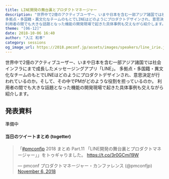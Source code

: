 ```yaml
---
title: LINE開発の舞台裏とプロダクトマネージャー
description: "世界中で2億のアクティブユーザー、いまや日本を含む一部アジア諸国では社会インフラにまで成長したメッセージングアプリ「LINE」。
多拠点・多国籍・異文化なチームのもとでLINEはどのようにプロダクトデザインされ、意思決定が行われているのか。そして、その中でPMがどのような役割を担っているのか。
利用者の間でも大きな話題となった機能の開発現場で起きた具体事例も交えながら紹介します。"
theme: "[06-12]"
date: 2018-10-06 16:40
author: "入江 和孝"
category: sessions
og_image_url: https://2018.pmconf.jp/assets/images/speakers/line_irie.jpg
---
```

世界中で2億のアクティブユーザー、いまや日本を含む一部アジア諸国では社会インフラにまで成長したメッセージングアプリ「LINE」。
多拠点・多国籍・異文化なチームのもとでLINEはどのようにプロダクトデザインされ、意思決定が行われているのか。そして、その中でPMがどのような役割を担っているのか。
利用者の間でも大きな話題となった機能の開発現場で起きた具体事例も交えながら紹介します。

## 発表資料

準備中

#### 当日のツイートまとめ (togetter)
<blockquote class="twitter-tweet" data-lang="en"><p lang="ja" dir="ltr">「<a href="https://twitter.com/hashtag/pmconfjp?src=hash&amp;ref_src=twsrc%5Etfw">#pmconfjp</a> 2018 まとめ Part.11 「LINE開発の舞台裏とプロダクトマネージャー」」をトゥギャりました。 <a href="https://t.co/3r0GCmi19W">https://t.co/3r0GCmi19W</a></p>&mdash; pmconf プロダクトマネージャー・カンファレンス (@pmconfjp) <a href="https://twitter.com/pmconfjp/status/1059721788412719105?ref_src=twsrc%5Etfw">November 6, 2018</a></blockquote>
<script async src="https://platform.twitter.com/widgets.js" charset="utf-8"></script>
